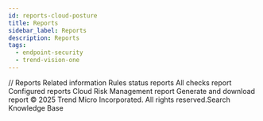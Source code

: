 ```yaml
---
id: reports-cloud-posture
title: Reports
sidebar_label: Reports
description: Reports
tags:
  - endpoint-security
  - trend-vision-one
---
```


/*<![CDATA[*/ $('#title').html($('meta[name=map-description]').attr('content')); /*]]>*/ Reports Related information Rules status reports All checks report Configured reports Cloud Risk Management report Generate and download report © 2025 Trend Micro Incorporated. All rights reserved.Search Knowledge Base